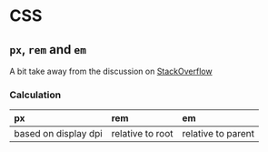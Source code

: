 # CSS

## `px`, `rem` and `em`
A bit take away from the discussion on [StackOverflow](https://stackoverflow.com/questions/11799236/should-i-use-px-or-rem-value-units-in-my-css)

### Calculation
| px|rem|em |
| :--- | :--- | :--- |
| based on display dpi|relative to root|relative to parent|
